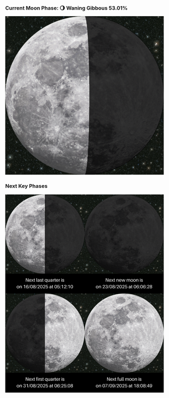 ### Current Moon Phase: 🌖 Waning Gibbous 53.01%
![Moon Phase](moonphase.png)
### Next Key Phases
![Gallery](gallery.png)